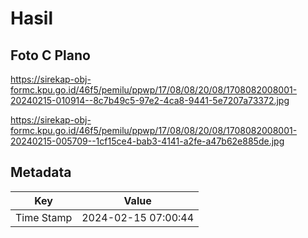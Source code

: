 # Hasil

## Foto C Plano

https://sirekap-obj-formc.kpu.go.id/46f5/pemilu/ppwp/17/08/08/20/08/1708082008001-20240215-010914--8c7b49c5-97e2-4ca8-9441-5e7207a73372.jpg

https://sirekap-obj-formc.kpu.go.id/46f5/pemilu/ppwp/17/08/08/20/08/1708082008001-20240215-005709--1cf15ce4-bab3-4141-a2fe-a47b62e885de.jpg


## Metadata

| Key        | Value               |
| ---------- | ------------------- |
| Time Stamp | 2024-02-15 07:00:44 |



